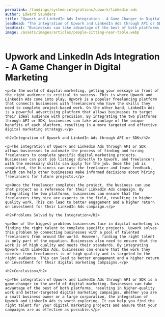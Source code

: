 ```yaml
---
permalink: /landings/system-integrations/upwork/linkedin-ads
author: Edward Saunders
title: "Upwork and LinkedIn Ads Integration - A Game Changer in Digital Marketing"
leadhead: "The integration of Upwork and LinkedIn Ads through API or SDK is a game-changer in the world of digital marketing"
leadtext: "Businesses can take advantage of the best of both platforms, resulting in higher-quality work and better-targeted digital marketing campaigns. Whether you are a small business owner or a large corporation, the integration of Upwork and LinkedIn Ads is worth exploring. It can help you find the right talent for your digital marketing projects and ensure that your campaigns are as effective as possible."
image: /assets/images/articles/people-sitting-near-table.webp
---
```

<div class="arttext">	<h1>Upwork and LinkedIn Ads Integration - A Game Changer in Digital Marketing</h1>

	<p>In the world of digital marketing, getting your message in front of the right audience is critical to success. This is where Upwork and LinkedIn Ads come into play. Upwork is a popular freelancing platform that connects businesses with freelancers who have the skills they need to complete project-based work. On the other hand, LinkedIn Ads is a powerful advertising platform that allows businesses to target their ideal audience with precision. By integrating the two platforms through API or SDK, businesses can take advantage of the unique benefits of each platform, resulting in a more targeted and effective digital marketing strategy.</p>

	<h2>Integration of Upwork and LinkedIn Ads through API or SDK</h2>

	<p>The integration of Upwork and LinkedIn Ads through API or SDK allows businesses to automate the process of finding and hiring freelancers to complete specific digital marketing projects. Businesses can post job listings directly to Upwork, and freelancers with the necessary skills can apply for the job. Once the job is completed, the business can rate the freelancer and leave feedback, which can help other businesses make informed decisions about hiring freelancers for future projects.</p>

	<p>Once the freelancer completes the project, the business can use that project as a reference for their LinkedIn Ads campaign. By integrating the two platforms, businesses can ensure that the freelancers they hire are experts in the field, resulting in higher quality work. This can lead to better engagement and a higher return on investment for their LinkedIn Ads campaign.</p>

	<h2>Problems Solved by the Integration</h2>

	<p>One of the biggest problems businesses face in digital marketing is finding the right talent to complete specific projects. Upwork solves this problem by connecting businesses with a pool of talented freelancers from around the world. However, finding the right talent is only part of the equation. Businesses also need to ensure that the work is of high quality and meets their standards. By integrating Upwork with LinkedIn Ads, businesses can ensure that the work they receive from freelancers is of high quality and is targeted to the right audience. This can lead to better engagement and a higher return on investment for their digital marketing campaigns.</p>

	<h2>Conclusion</h2>

	<p>The integration of Upwork and LinkedIn Ads through API or SDK is a game-changer in the world of digital marketing. Businesses can take advantage of the best of both platforms, resulting in higher-quality work and better-targeted digital marketing campaigns. Whether you are a small business owner or a large corporation, the integration of Upwork and LinkedIn Ads is worth exploring. It can help you find the right talent for your digital marketing projects and ensure that your campaigns are as effective as possible.</p>

</div>
